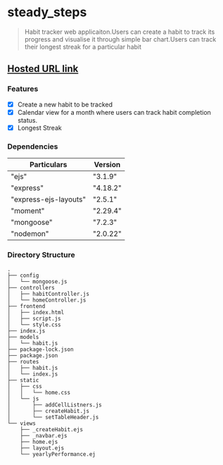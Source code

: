 # steady_steps
> Habit tracker web applicaiton.Users can create a habit to track its progress and visualise it through simple bar chart.Users can track their longest streak for a particular habit

## [Hosted URL link](https://the-memory-lane.netlify.app/)

### Features
- [x] Create a new habit to be tracked
- [x] Calendar view for a month where users can track habit completion status.
- [x] Longest Streak

### Dependencies
Particulars | Version
----------- | ---------
"ejs" | "3.1.9"
"express" | "4.18.2"
"express-ejs-layouts" | "2.5.1"
"moment" | "2.29.4"
"mongoose" | "7.2.3"
"nodemon" | "2.0.22"

### Directory Structure
```
.
├── config
│   └── mongoose.js
├── controllers
│   ├── habitController.js
│   └── homeController.js
├── frontend
│   ├── index.html
│   ├── script.js
│   └── style.css
├── index.js
├── models
│   └── habit.js
├── package-lock.json
├── package.json
├── routes
│   ├── habit.js
│   └── index.js
├── static
│   ├── css
│   │   └── home.css
│   └── js
│       ├── addCellListners.js
│       ├── createHabit.js
│       └── setTableHeader.js
└── views
    ├── _createHabit.ejs
    ├── _navbar.ejs
    ├── home.ejs
    ├── layout.ejs
    └── yearlyPerformance.ej
```
